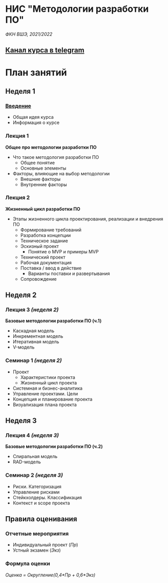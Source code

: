 # НИС "Методологии разработки ПО"
*ФКН ВШЭ, 2021/2022*

## [Канал курса в telegram](https://t.me/methodologies21)

# План занятий

## Неделя 1

### [Введение](https://github.com/demist/methodoligies-/blob/main/lecture0.pdf)

- Общая идея курса
- Информация о курсе

### Лекция 1

**Общее про методологии разработки ПО**

- Что такое методология разработки ПО
	- Общее понятие
	- Основные элементы
- Факторы, влияющие на выбор методологии
	- Внешние факторы
	- Внутренние факторы

### Лекция 2

**Жизненный цикл разработки ПО**

- Этапы жизненного цикла проектирования, реализации и внедрения ПО
    - Формирование требований
    - Разработка концепции
    - Техническое задание
    - Эскизный проект
        - Понятие о MVP и примеры MVP
    - Технический проект
    - Рабочая документация
    - Поставка / ввод в действие
        - Варианты поставки и развертывания
    - Сопровождение

## Неделя 2

### Лекция 3 *(неделя 2)*

**Базовые методологии разработки ПО (ч.1)**

- Каскадная модель
- Инкрементная модель
- Итеративная модель
- V-модель

### Семинар 1 *(неделя 2)*

- Проект
	- Характеристики проекта
	- Жизненный цикл проекта
- Системная и бизнес-аналитика
- Управление проектами. Цели
- Концепция и планирование проекта
- Визуализация плана проекта

## Неделя 3

### Лекция 4 *(неделя 3)*

**Базовые методологии разработки ПО (ч.2)**

- Спиральная модель
- RAD-модель

### Семинар 2 *(неделя 3)*

- Риски. Категоризация
- Управление рисками
- Стейкхолдеры. Классификация
- Контекст и scope проекта

## Правила оценивания

### Отчетные мероприятия
- Индивидуальный проект (*Пр*)
- Устный экзамен (*Экз*)

### Формула оценки

*Оценка = Округление(0,4\*Пр + 0,6\*Экз)*
